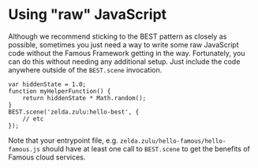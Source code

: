 # Using "raw" JavaScript

Although we recommend sticking to the BEST pattern as closely as possible, sometimes you just need a way to write some raw JavaScript code without the Famous Framework getting in the way. Fortunately, you can do this without needing any additional setup. Just include the code anywhere outside of the `BEST.scene` invocation.

    var hiddenState = 1.0;
    function myHelperFunction() {
        return hiddenState * Math.random();
    }
    BEST.scene('zelda.zulu:hello-best', {
        // etc
    });

Note that your entrypoint file, e.g. `zelda.zulu/hello-famous/hello-famous.js` should have at least one call to `BEST.scene` to get the benefits of Famous cloud services.
